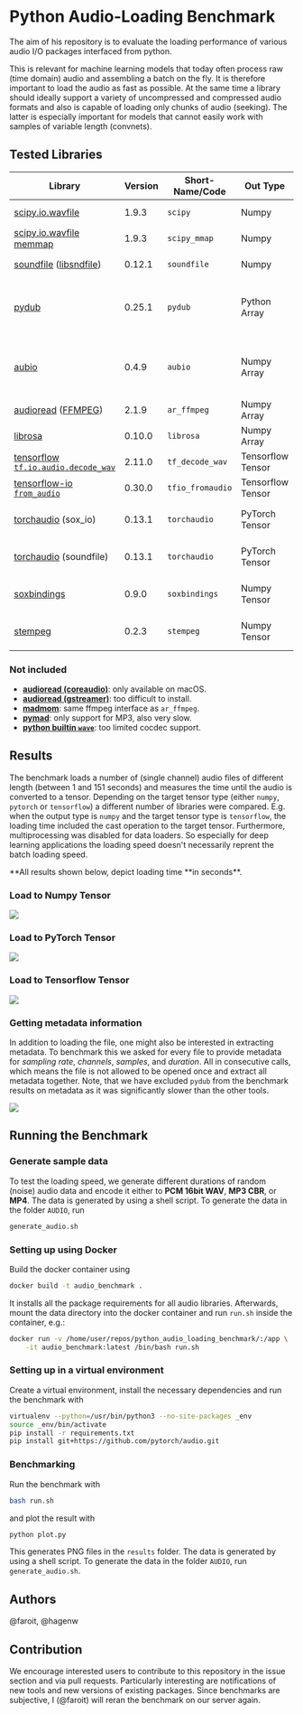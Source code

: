 # Python Audio-Loading Benchmark

The aim of his repository is to evaluate the loading performance of various audio I/O packages interfaced from python.

This is relevant for machine learning models that today often process raw (time domain) audio and assembling a batch on the fly. It is therefore important to load the audio as fast as possible. At the same time a library should ideally support a variety of uncompressed and compressed audio formats and also is capable of loading only chunks of audio (seeking). The latter is especially important for models that cannot easily work with samples of variable length (convnets).

## Tested Libraries

| Library                                                                                                                                 | Version | Short-Name/Code  | Out Type          | Supported codecs                                    | Excerpts/Seeking |
| --------------------------------------------------------------------------------------------------------------------------------------- | ------- | ---------------- | ----------------- | --------------------------------------------------- | ---------------- |
| [scipy.io.wavfile](https://docs.scipy.org/doc/scipy-0.14.0/reference/generated/scipy.io.wavfile.read.html#scipy.io.wavfile.read)        | 1.9.3   | `scipy`          | Numpy             | PCM (only 16 bit)                                   | ❌               |
| [scipy.io.wavfile memmap](https://docs.scipy.org/doc/scipy-0.14.0/reference/generated/scipy.io.wavfile.read.html#scipy.io.wavfile.read) | 1.9.3   | `scipy_mmap`     | Numpy             | PCM (only 16 bit)                                   | ✅               |
| [soundfile](https://pysoundfile.readthedocs.io/en/latest/) ([libsndfile](http://www.mega-nerd.com/libsndfile/))                         | 0.12.1  | `soundfile`      | Numpy             | PCM, Ogg, Flac, MP3                                 | ✅               |
| [pydub](https://github.com/jiaaro/pydub)                                                                                                | 0.25.1  | `pydub`          | Python Array      | PCM, MP3, OGG or other FFMPEG/libav supported codec | ❌               |
| [aubio](https://github.com/aubio/aubio)                                                                                                 | 0.4.9   | `aubio`          | Numpy Array       | PCM, MP3, OGG or other avconv supported code        | ✅               |
| [audioread](https://github.com/beetbox/audioread) ([FFMPEG](https://www.ffmpeg.org/))                                                   | 2.1.9   | `ar_ffmpeg`      | Numpy Array       | all of FFMPEG                                       | ❌               |
| [librosa](https://librosa.org/)                                                                                                         | 0.10.0   | `librosa`        | Numpy Array       | all of soundfile                                   | ✅               |
| [tensorflow `tf.io.audio.decode_wav`](https://www.tensorflow.org/api_docs/python/tf/contrib/ffmpeg/decode_audio)                        | 2.11.0   | `tf_decode_wav`  | Tensorflow Tensor | PCM (only 16 bit)                                   | ❌               |
| [tensorflow-io `from_audio`](https://www.tensorflow.org/io/api_docs/python/tfio/v0/IOTensor#from_audio)                                 | 0.30.0  | `tfio_fromaudio` | Tensorflow Tensor | PCM, Ogg, Flac                                      | ✅               |
| [torchaudio](https://github.com/pytorch/audio) (sox_io)                                                                                 | 0.13.1   | `torchaudio`     | PyTorch Tensor    | all codecs supported by Sox                         | ✅               |
| [torchaudio](https://github.com/pytorch/audio) (soundfile)                                                                              | 0.13.1   | `torchaudio`     | PyTorch Tensor    | all codecs supported by Soundfile                   | ✅               |
| [soxbindings](https://github.com/pseeth/soxbindings)                                                                                    | 0.9.0   | `soxbindings`    | Numpy Tensor      | all codecs supported by Soundfile                   | ✅               |
| [stempeg](https://github.com/faroit/stempeg)                                                                                            | 0.2.3   | `stempeg`        | Numpy Tensor      | all codecs supported by FFMPEG                      | ✅               |

### Not included

- **[audioread (coreaudio)](https://github.com/beetbox/audioread/blob/master/audioread/macca.py)**: only available on macOS.
- **[audioread (gstreamer)](https://github.com/beetbox/audioread/blob/master/audioread/gst.py)**: too difficult to install.
- **[madmom](https://github.com/CPJKU/madmom)**: same ffmpeg interface as `ar_ffmpeg`.
- **[pymad](https://github.com/jaqx0r/pymad)**: only support for MP3, also very slow.
- **[python builtin `wave`](https://docs.python.org/3.7/library/wave.html)**: too limited cocdec support.

## Results

The benchmark loads a number of (single channel) audio files of different length (between 1 and 151 seconds) and measures the time until the audio is converted to a tensor. Depending on the target tensor type (either `numpy`, `pytorch` or `tensorflow`) a different number of libraries were compared. E.g. when the output type is `numpy` and the target tensor type is `tensorflow`, the loading time included the cast operation to the target tensor. Furthermore, multiprocessing was disabled for data loaders. So especially for deep learning applications the loading speed doesn't necessarily reprent the batch loading speed.

**All results shown below, depict loading time **in seconds\*\*.

### Load to Numpy Tensor

![](results/benchmark_np.png)

### Load to PyTorch Tensor

![](results/benchmark_pytorch.png)

### Load to Tensorflow Tensor

![](results/benchmark_tf.png)

### Getting metadata information

In addition to loading the file, one might also be interested in extracting
metadata. To benchmark this we asked for every file to provide metadata for
_sampling rate_, _channels_, _samples_, and _duration_. All in consecutive
calls, which means the file is not allowed to be opened once and extract all
metadata together. Note, that we have excluded `pydub` from the benchmark
results on metadata as it was significantly slower than the other tools.

![](results/benchmark_metadata.png)

## Running the Benchmark

### Generate sample data

To test the loading speed, we generate different durations of random (noise) audio data and encode it either to **PCM 16bit WAV**, **MP3 CBR**, or **MP4**.
The data is generated by using a shell script. To generate the data in the folder `AUDIO`, run

```bash
generate_audio.sh
```

### Setting up using Docker

Build the docker container using

```bash
docker build -t audio_benchmark .
```

It installs all the package requirements for all audio libraries.
Afterwards, mount the data directory into the docker container and run `run.sh` inside the
container, e.g.:

```bash
docker run -v /home/user/repos/python_audio_loading_benchmark/:/app \
    -it audio_benchmark:latest /bin/bash run.sh
```

### Setting up in a virtual environment

Create a virtual environment, install the necessary dependencies and run the
benchmark with

```bash
virtualenv --python=/usr/bin/python3 --no-site-packages _env
source _env/bin/activate
pip install -r requirements.txt
pip install git+https://github.com/pytorch/audio.git
```

### Benchmarking

Run the benchmark with

```bash
bash run.sh
```

and plot the result with

```bash
python plot.py
```

This generates PNG files in the `results` folder.
The data is generated by using a shell script. To generate the data in the folder `AUDIO`, run `generate_audio.sh`.

## Authors

@faroit, @hagenw

## Contribution

We encourage interested users to contribute to this repository in the issue section and via pull requests. Particularly interesting are notifications of new tools and new versions of existing packages. Since benchmarks are subjective, I (@faroit) will reran the benchmark on our server again.
